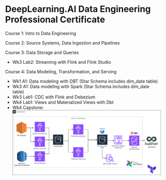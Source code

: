 # DeepLearning.AI Data Engineering Professional Certificate

Course 1: Intro to Data Engineering

Course 2: Source Systems, Data Ingestion and Pipelines

Course 3: Data Storage and Queries
- Wk3 Lab2: Streaming with Flink and Flink Studio

Course 4: Data Modeling, Transformation, and Serving
- Wk1 A1: Data modeling with DBT (Star Schema includes dim_date table)
- Wk3 A1: Data modeling with Spark (Star Schema includes dim_date table)
- Wk3 Lab1: CDC with Flink and Debezium
- Wk4 Lab1: Views and Materialized Views with Dbt
- Wk4 Capstone:
![](course4/wk4/capstone2/images/Capstone-diagram2.png)

